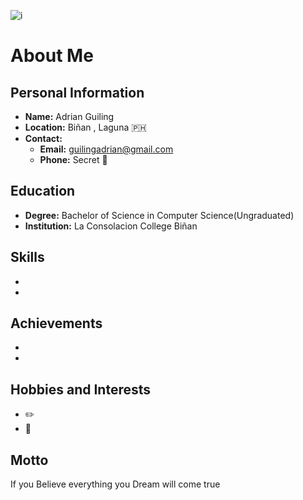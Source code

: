 ![i](https://github.com/user-attachments/assets/09fe8b38-3d82-4577-8a8e-486b0d2cc126)


# About Me

## Personal Information
- **Name:** Adrian Guiling
- **Location:** Biñan , Laguna 🇵🇭
- **Contact:** 
  - **Email:** guilingadrian@gmail.com
  - **Phone:** Secret 🔐

## Education
- **Degree:** Bachelor of Science in Computer Science(Ungraduated)
- **Institution:** La Consolacion College Biñan 


## Skills
-
-

## Achievements
-
-

## Hobbies and Interests
- ✏️
- 👾

## Motto
If you Believe everything you Dream will come true

